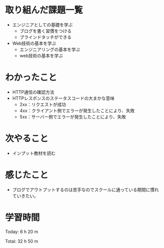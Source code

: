 # 取り組んだ課題一覧
- エンジニアとしての基礎を学ぶ
	- ブログを書く習慣をつける
	- ブラインドタッチができる
- Web技術の基本を学ぶ
	- エンジニアリングの基本を学ぶ
	- web技術の基本を学ぶ
# わかったこと
- HTTP通信の確認方法
- HTTPレスポンスのステータスコードの大まかな意味
	- 2xx：リクエストが成功
	- 4xx：クライアント側でエラーが発生したことにより、失敗
	- 5xx：サーバー側でエラーが発生したことにより、失敗

# 次やること
- インプット教材を読む
# 感じたこと
- ブログでアウトプットするのは苦手なのでスクールに通っている期間に慣れていきたい。
# 学習時間
Today: 6 h 20 m

Total: 32 h 50 m
